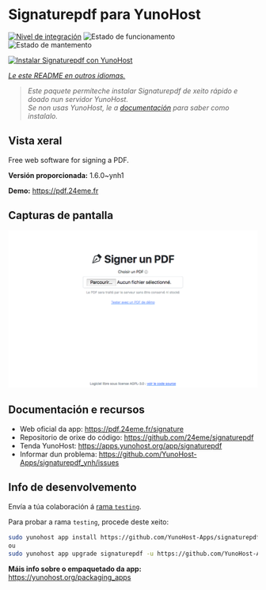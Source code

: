 <!--
NOTA: Este README foi creado automáticamente por <https://github.com/YunoHost/apps/tree/master/tools/readme_generator>
NON debe editarse manualmente.
-->

# Signaturepdf para YunoHost

[![Nivel de integración](https://dash.yunohost.org/integration/signaturepdf.svg)](https://ci-apps.yunohost.org/ci/apps/signaturepdf/) ![Estado de funcionamento](https://ci-apps.yunohost.org/ci/badges/signaturepdf.status.svg) ![Estado de mantemento](https://ci-apps.yunohost.org/ci/badges/signaturepdf.maintain.svg)

[![Instalar Signaturepdf con YunoHost](https://install-app.yunohost.org/install-with-yunohost.svg)](https://install-app.yunohost.org/?app=signaturepdf)

*[Le este README en outros idiomas.](./ALL_README.md)*

> *Este paquete permíteche instalar Signaturepdf de xeito rápido e doado nun servidor YunoHost.*  
> *Se non usas YunoHost, le a [documentación](https://yunohost.org/install) para saber como instalalo.*

## Vista xeral

Free web software for signing a PDF.

**Versión proporcionada:** 1.6.0~ynh1

**Demo:** <https://pdf.24eme.fr>

## Capturas de pantalla

![Captura de pantalla de Signaturepdf](./doc/screenshots/screenshot.png)

## Documentación e recursos

- Web oficial da app: <https://pdf.24eme.fr/signature>
- Repositorio de orixe do código: <https://github.com/24eme/signaturepdf>
- Tenda YunoHost: <https://apps.yunohost.org/app/signaturepdf>
- Informar dun problema: <https://github.com/YunoHost-Apps/signaturepdf_ynh/issues>

## Info de desenvolvemento

Envía a túa colaboración á [rama `testing`](https://github.com/YunoHost-Apps/signaturepdf_ynh/tree/testing).

Para probar a rama `testing`, procede deste xeito:

```bash
sudo yunohost app install https://github.com/YunoHost-Apps/signaturepdf_ynh/tree/testing --debug
ou
sudo yunohost app upgrade signaturepdf -u https://github.com/YunoHost-Apps/signaturepdf_ynh/tree/testing --debug
```

**Máis info sobre o empaquetado da app:** <https://yunohost.org/packaging_apps>
